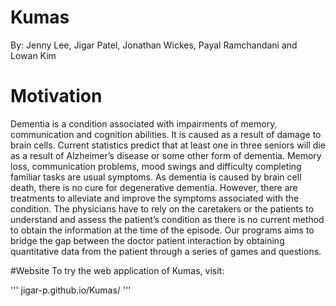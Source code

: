 # Kumas
By: Jenny Lee, Jigar Patel, Jonathan Wickes, Payal Ramchandani and Lowan Kim

# Motivation
Dementia is a condition associated with impairments of memory, communication and cognition abilities. It is caused as a result of damage to brain cells. Current statistics predict that at least one in three seniors will die as a result of Alzheimer’s disease or some other form of dementia. Memory loss, communication problems, mood swings and difficulty completing familiar tasks are usual symptoms. As dementia is caused by brain cell death, there is no cure for degenerative dementia. However, there are treatments to alleviate and improve the symptoms associated with the condition. The physicians have to rely on the caretakers or the patients to understand and assess the patient’s condition as there is no current method to obtain the information at the time of the episode. Our programs aims to bridge the gap between the doctor patient interaction by obtaining quantitative data from the patient through a series of games and questions.

#Website
To try the web application of Kumas, visit: 

'''
jigar-p.github.io/Kumas/
'''
